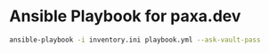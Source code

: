 # Ansible Playbook for paxa.dev

```bash
ansible-playbook -i inventory.ini playbook.yml --ask-vault-pass
``` 